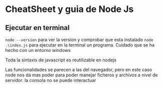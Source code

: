 # CheatSheet y guia de Node Js

## Ejecutar en terminal
`node --version` para ver la version y comprobar que esta instalado
`node .\index.js` para ejecutar en la terminal un programa. Cuidado que se ha hecho con un entorno windows

Toda la sintaxis de javascript es reutilizable en nodejs

Las funcionalidades se parecen a las del navegador, pero en este caso node nos da mas poder para poder manejar ficheros y archivos a nivel de servidor. la consola no se puede interactuar